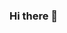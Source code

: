 ### Hi there 👋

<!--
hey guys this is my first website i created after learning a html and css course.
This website for my favourite basketball player of all time " DERRICK ROSE ".
-->
